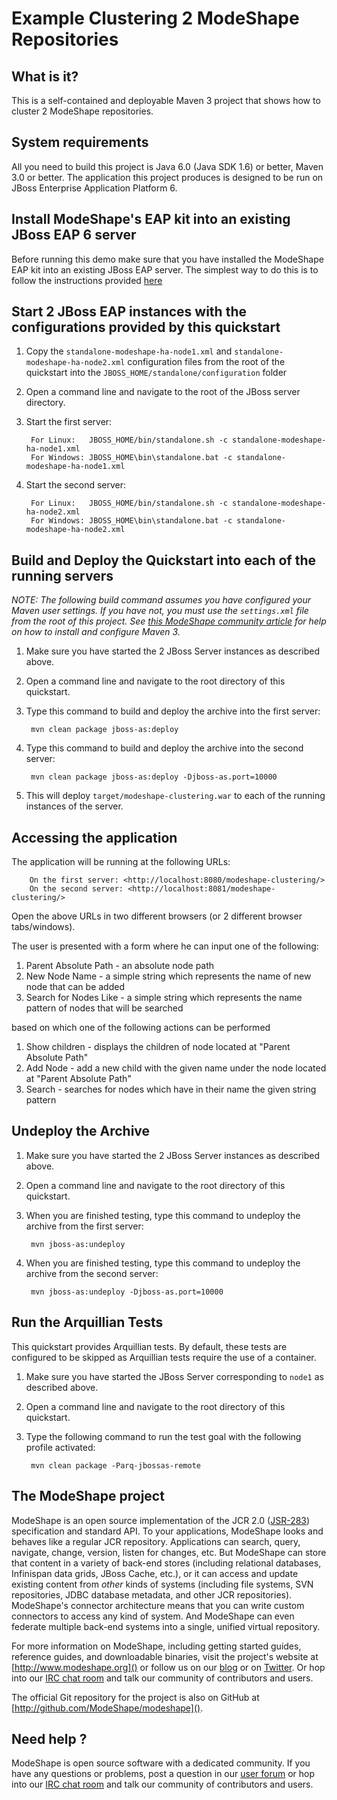 Example Clustering 2 ModeShape Repositories
===========================================

What is it?
-----------

This is a self-contained and deployable Maven 3 project that shows how to cluster 2 ModeShape repositories.

System requirements
-------------------

All you need to build this project is Java 6.0 (Java SDK 1.6) or better, Maven 3.0 or better.
The application this project produces is designed to be run on JBoss Enterprise Application Platform 6.

Install ModeShape's EAP kit into an existing JBoss EAP 6 server
-----------------------------------------------------
Before running this demo make sure that you have installed the ModeShape EAP kit into an existing JBoss EAP server.
The simplest way to do this is to follow the instructions provided [here](https://docs.jboss.org/author/display/MODE/Installing+ModeShape+into+AS7)

Start 2 JBoss EAP instances with the configurations provided by this quickstart
-----------------------------------------------------------------------------------------

1. Copy the `standalone-modeshape-ha-node1.xml` and `standalone-modeshape-ha-node2.xml` configuration files from the root of the quickstart
into the `JBOSS_HOME/standalone/configuration` folder
2. Open a command line and navigate to the root of the JBoss server directory.
3. Start the first server:

        For Linux:   JBOSS_HOME/bin/standalone.sh -c standalone-modeshape-ha-node1.xml
        For Windows: JBOSS_HOME\bin\standalone.bat -c standalone-modeshape-ha-node1.xml
4. Start the second server:

        For Linux:   JBOSS_HOME/bin/standalone.sh -c standalone-modeshape-ha-node2.xml
        For Windows: JBOSS_HOME\bin\standalone.bat -c standalone-modeshape-ha-node2.xml


Build and Deploy the Quickstart into each of the running servers
----------------------------------------------------------------
_NOTE: The following build command assumes you have configured your Maven user settings. If you have not, you must use the `settings.xml`
file from the root of this project. See [this ModeShape community article](http://community.jboss.org/wiki/ModeShapeandMaven)
for help on how to install and configure Maven 3._

1. Make sure you have started the 2 JBoss Server instances as described above.
2. Open a command line and navigate to the root directory of this quickstart.
3. Type this command to build and deploy the archive into the first server:

        mvn clean package jboss-as:deploy

4. Type this command to build and deploy the archive into the second server:

        mvn clean package jboss-as:deploy -Djboss-as.port=10000

5. This will deploy `target/modeshape-clustering.war` to each of the running instances of the server.

Accessing the application
---------------------

The application will be running at the following URLs:

        On the first server: <http://localhost:8080/modeshape-clustering/>
        On the second server: <http://localhost:8081/modeshape-clustering/>

Open the above URLs in two different browsers (or 2 different browser tabs/windows).

The user is presented with a form where he can input one of the following:

1. Parent Absolute Path - an absolute node path
2. New Node Name - a simple string which represents the name of new node that can be added
3. Search for Nodes Like - a simple string which represents the name pattern of nodes that will be searched

based on which one of the following actions can be performed

1. Show children - displays the children of node located at "Parent Absolute Path"
2. Add Node - add a new child with the given name under the node located at "Parent Absolute Path"
3. Search - searches for nodes which have in their name the given string pattern

Undeploy the Archive
--------------------

1. Make sure you have started the 2 JBoss Server instances as described above.
2. Open a command line and navigate to the root directory of this quickstart.
3. When you are finished testing, type this command to undeploy the archive from the first server:

        mvn jboss-as:undeploy

4. When you are finished testing, type this command to undeploy the archive from the second server:

        mvn jboss-as:undeploy -Djboss-as.port=10000

Run the Arquillian Tests
-------------------------

This quickstart provides Arquillian tests. By default, these tests are configured to be skipped as Arquillian tests require the use of a container.

1. Make sure you have started the JBoss Server corresponding to `node1` as described above.
2. Open a command line and navigate to the root directory of this quickstart.
3. Type the following command to run the test goal with the following profile activated:

        mvn clean package -Parq-jbossas-remote

The ModeShape project
---------------------
ModeShape is an open source implementation of the JCR 2.0 
([JSR-283](http://www.jcp.org/en/jsr/detail?id=283])) specification and 
standard API. To your applications, ModeShape looks and behaves like a 
regular JCR repository. Applications can search, query, navigate, change, 
version, listen for changes, etc. But ModeShape can store that content 
in a variety of back-end stores (including relational databases, Infinispan 
data grids, JBoss Cache, etc.), or it can access and update existing content 
from *other* kinds of systems (including file systems, SVN repositories, 
JDBC database metadata, and other JCR repositories). ModeShape's connector 
architecture means that you can write custom connectors to access any 
kind of system. And ModeShape can even federate multiple back-end systems 
into a single, unified virtual repository.

For more information on ModeShape, including getting started guides, 
reference guides, and downloadable binaries, visit the project's website 
at [http://www.modeshape.org]() or follow us on our [blog](http://modeshape.wordpress.org) 
or on [Twitter](http://twitter.com/modeshape). Or hop into our 
[IRC chat room](http://www.jboss.org/modeshape/chat) and talk our community 
of contributors and users.

The official Git repository for the project is also on GitHub at 
[http://github.com/ModeShape/modeshape]().

Need help ?
-----------

ModeShape is open source software with a dedicated community. If you have 
any questions or problems, post a question in our 
[user forum](http://community.jboss.org/en/modeshape) or hop into our 
[IRC chat room](http://www.jboss.org/modeshape/chat) and talk our 
community of contributors and users.